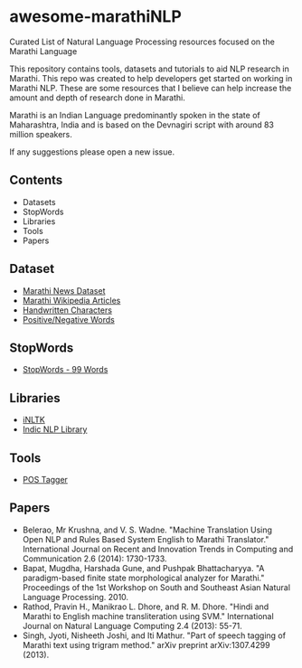 # awesome-marathiNLP

Curated List of Natural Language Processing resources focused on the Marathi Language

This repository contains tools, datasets and tutorials to aid NLP research in Marathi. This repo was created to help developers get started on working in Marathi NLP. These are some resources that I believe can help increase the amount and depth of research done in Marathi.

Marathi is an Indian Language predominantly spoken in the state of Maharashtra, India and is based on the Devnagiri script with around 83 million speakers.

If any suggestions please open a new issue.


## Contents
* Datasets
* StopWords
* Libraries
* Tools
* Papers


## Dataset
  * [Marathi News Dataset](https://www.kaggle.com/disisbig/marathi-news-dataset)
  * [Marathi Wikipedia Articles](https://www.kaggle.com/disisbig/marathi-wikipedia-articles)
  * [Handwritten Characters](https://www.kaggle.com/shalakadeore/handwritten-marathi-devanagari-characters)
  * [Positive/Negative Words](https://www.kaggle.com/rtatman/sentiment-lexicons-for-81-languages)
 
## StopWords
  * [StopWords - 99 Words](https://www.kaggle.com/rtatman/stopword-lists-for-19-languages)
  
## Libraries
  * [iNLTK](https://github.com/goru001/inltk)
  * [Indic NLP Library](http://anoopkunchukuttan.github.io/indic_nlp_library/)
  
## Tools
  * [POS Tagger](https://github.com/avineshpvs/indic_tagger)

## Papers
  * Belerao, Mr Krushna, and V. S. Wadne. "Machine Translation Using Open NLP and Rules Based System English to Marathi Translator." International Journal on Recent and Innovation Trends in Computing and Communication 2.6 (2014): 1730-1733.
  * Bapat, Mugdha, Harshada Gune, and Pushpak Bhattacharyya. "A paradigm-based finite state morphological analyzer for Marathi." Proceedings of the 1st Workshop on South and Southeast Asian Natural Language Processing. 2010.
  * Rathod, Pravin H., Manikrao L. Dhore, and R. M. Dhore. "Hindi and Marathi to English machine transliteration using SVM." International Journal on Natural Language Computing 2.4 (2013): 55-71.
  * Singh, Jyoti, Nisheeth Joshi, and Iti Mathur. "Part of speech tagging of Marathi text using trigram method." arXiv preprint arXiv:1307.4299 (2013).
